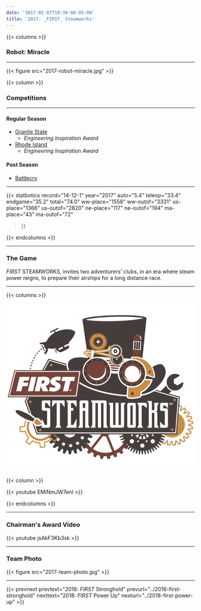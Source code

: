```yaml
---
date: '2017-01-07T10:30:00-05:00'
title: '2017: _FIRST_ Steamworks'
---
```


{{< columns >}}

### Robot: Miracle

---

{{< figure src="2017-robot-miracle.jpg" >}}

{{< column >}}

### Competitions

---

#### Regular Season

* [Granite State](https://www.thebluealliance.com/event/2017nhgrs)
  * _Engineering Inspiration Award_
* [Rhode Island](https://www.thebluealliance.com/event/2017ripro)
  * _Engineering Inspiration Award_

#### Post Season

* [Battlecry](https://www.thebluealliance.com/event/2017bc)

---

{{< statbotics
    record="14-12-1" year="2017"
    auto="5.4" teleop="33.4" endgame="35.2" total="74.0"
    ww-place="1558" ww-outof="3331"
    us-place="1366" us-outof="2820"
    ne-place="117"  ne-outof="194"
    ma-place="43"  ma-outof="72"
>}}

{{< endcolumns >}}

---

### The Game

_FIRST_ STEAMWORKS, invites two adventurers’ clubs, in an era where steam power reigns, to prepare their airships for a long distance race.

---

{{< columns >}}

[![_FIRST_ Steamworks Logo](first-steamworks-frc-logo.svg)](https://en.wikipedia.org/wiki/FIRST_Steamworks)

{{< column >}}

{{< youtube EMiNmJW7enI >}}

{{< endcolumns >}}

---

### Chairman's Award Video

{{< youtube jsAkF3Kb3sk >}}

---

### Team Photo
{{< figure src="2017-team-photo.jpg" >}}

---

{{< prevnext  prevtext="2016: _FIRST_ Stronghold" prevurl="../2016-first-stronghold" nexttext="2018: _FIRST_ Power Up" nexturl="../2018-first-power-up" >}}